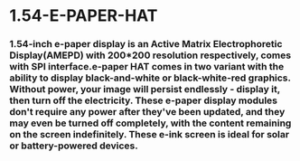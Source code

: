 # 1.54-E-PAPER-HAT

### 1.54-inch e-paper display is an Active Matrix Electrophoretic Display(AMEPD) with 200*200 resolution respectively, comes with SPI interface.e-paper HAT comes in two variant with the ability to display black-and-white or black-white-red graphics. Without power, your image will persist endlessly - display it, then turn off the electricity. These e-paper display modules don't require any power after they've been updated, and they may even be turned off completely, with the content remaining on the screen indefinitely. These e-ink screen is ideal for solar or battery-powered devices.
